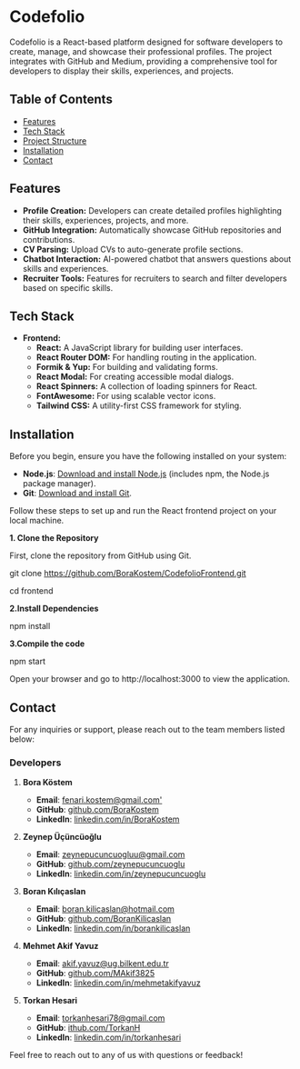 # Codefolio

Codefolio is a React-based platform designed for software developers to create, manage, and showcase their professional profiles. The project integrates with GitHub and Medium, providing a comprehensive tool for developers to display their skills, experiences, and projects.

## Table of Contents

- [Features](#features)
- [Tech Stack](#tech-stack)
- [Project Structure](#project-structure)
- [Installation](#installation)
- [Contact](#contact)

## Features

- **Profile Creation:** Developers can create detailed profiles highlighting their skills, experiences, projects, and more.
- **GitHub Integration:** Automatically showcase GitHub repositories and contributions.
- **CV Parsing:** Upload CVs to auto-generate profile sections.
- **Chatbot Interaction:** AI-powered chatbot that answers questions about skills and experiences.
- **Recruiter Tools:** Features for recruiters to search and filter developers based on specific skills.

## Tech Stack

- **Frontend:**
  - **React:** A JavaScript library for building user interfaces.
  - **React Router DOM:** For handling routing in the application.
  - **Formik & Yup:** For building and validating forms.
  - **React Modal:** For creating accessible modal dialogs.
  - **React Spinners:** A collection of loading spinners for React.
  - **FontAwesome:** For using scalable vector icons.
  - **Tailwind CSS:** A utility-first CSS framework for styling.


## Installation

Before you begin, ensure you have the following installed on your system:

- **Node.js**: [Download and install Node.js](https://nodejs.org/) (includes npm, the Node.js package manager).
- **Git**: [Download and install Git](https://git-scm.com/).

Follow these steps to set up and run the React frontend project on your local machine.

**1. Clone the Repository**

First, clone the repository from GitHub using Git.

git clone <https://github.com/BoraKostem/CodefolioFrontend.git>

cd frontend

**2.Install Dependencies**

npm install

**3.Compile the code**

npm start

Open your browser and go to http://localhost:3000 to view the application.

## Contact

For any inquiries or support, please reach out to the team members listed below:

### Developers

1. **Bora Köstem**
   - **Email**: [fenari.kostem@gmail.com'](mailto:fenari.kostem@gmail.com)
   - **GitHub**: [github.com/BoraKostem](https://github.com/BoraKostem)
   - **LinkedIn**: [linkedin.com/in/BoraKostem](https://www.linkedin.com/in/bora-fenari-köstem-7353681a3/?utm_source=share&utm_campaign=share_via&utm_content=profile&utm_medium=ios_app)

2. **Zeynep Üçüncüoğlu**
   - **Email**: [zeynepucuncuogluu@gmail.com](mailto:zeynepucuncuogluu@gmail.com)
   - **GitHub**: [github.com/zeynepucuncuoglu](https://github.com/zeynepucuncuoglu)
   - **LinkedIn**: [linkedin.com/in/zeynepucuncuoglu](https://www.linkedin.com/in/zeynepucuncuoglu/)

3. **Boran Kılıçaslan**
   - **Email**: [boran.kilicaslan@hotmail.com](mailto:boran.kilicaslan@hotmail.com)
   - **GitHub**: [github.com/BoranKilicaslan](https://github.com/BoranKilicaslan)
   - **LinkedIn**: [linkedin.com/in/borankilicaslan](https://www.linkedin.com/in/borankilicaslan/)

4. **Mehmet Akif Yavuz**
   - **Email**: [akif.yavuz@ug.bilkent.edu.tr](mailto:akif.yavuz@ug.bilkent.edu.tr)
   - **GitHub**: [github.com/MAkif3825](https://github.com/MAkif3825)
   - **LinkedIn**: [linkedin.com/in/mehmetakifyavuz](https://www.linkedin.com/in/mehmet-akif-yavuz-91256a246/)

5. **Torkan Hesari**
   - **Email**: [torkanhesari78@gmail.com](mailto:torkanhesari78@gmail.com)
   - **GitHub**: [ithub.com/TorkanH](https://github.com/TorkanH)
   - **LinkedIn**: [linkedin.com/in/torkanhesari](https://www.linkedin.com/in/torkanhesari/?utm_source=share&utm_campaign=share_via&utm_content=profile&utm_medium=android_app)

Feel free to reach out to any of us with questions or feedback!
